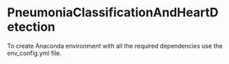 # PneumoniaClassificationAndHeartDetection
To create Anaconda environment with all the required dependencies use the env_config.yml file.
